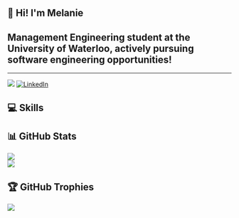 ## 👋 Hi! I'm Melanie

## Management Engineering student at the University of Waterloo, actively pursuing software engineering opportunities!

---

![](https://komarev.com/ghpvc/?username=melaniecheung)
[![LinkedIn](https://img.shields.io/badge/LinkedIn-%230077B5.svg?logo=linkedin&logoColor=white)](https://www.linkedin.com/in/melaniecheung-/) 

## 💻 Skills

## 📊 GitHub Stats
![](https://github-readme-streak-stats.herokuapp.com/?user=melaniecheung&theme=dark&hide_border=false)<br/>
![](https://github-readme-stats.vercel.app/api/top-langs/?username=melaniecheung&theme=dark&hide_border=false&include_all_commits=true&count_private=true&layout=compact)



<!--
**melaniecheung/melaniecheung** is a ✨ _special_ ✨ repository because its `README.md` (this file) appears on your GitHub profile.


- 🔭 I’m currently working on ...
- 🌱 I’m currently learning ...
- 👯 I’m looking to collaborate on ...
- 🤔 I’m looking for help with ...
- 💬 Ask me about ...
- 📫 How to reach me: ...
- 😄 Pronouns: ...
- ⚡ Fun fact: ...
-->
## 🏆 GitHub Trophies
![](https://github-profile-trophy.vercel.app/?username=melaniecheung&theme=monokai&no-frame=false&no-bg=false&margin-w=4)
